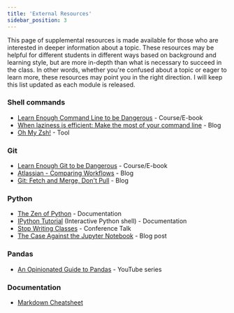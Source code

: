 ```yaml
---
title: 'External Resources'
sidebar_position: 3
---
```


This page of supplemental resources is made available for those who are interested in deeper information about a topic. These resources may be helpful for different students in different ways based on background and learning style, but are more in-depth than what is necessary to succeed in the class. In other words, whether you're confused about a topic or eager to learn more, these resources may point you in the right direction. I will keep this list updated as each module is released.

### Shell commands
- [Learn Enough Command Line to be Dangerous](https://www.learnenough.com/command-line-tutorial) - Course/E-book
- [When laziness is efficient: Make the most of your command line](https://stackoverflow.blog/2020/02/12/when-laziness-is-efficient-make-the-most-of-your-command-line/) - Blog
- [Oh My Zsh!](https://ohmyz.sh/) - Tool

### Git
- [Learn Enough Git to be Dangerous](https://www.learnenough.com/git-tutorial?gclid=CjwKCAiA3L6PBhBvEiwAINlJ9OBBNHPbhBX9HQYSgt31YG4Uov1XXs9reEkbvBesLuGeoh1eKYQjgxoC5hgQAvD_BwE) - Course/E-book 
- [Atlassian - Comparing Workflows](https://www.atlassian.com/git/tutorials/comparing-workflows) - Blog
- [Git: Fetch and Merge, Don't Pull](https://longair.net/blog/2009/04/16/git-fetch-and-merge/) - Blog

### Python
- [The Zen of Python](https://www.python.org/dev/peps/pep-0020/) - Documentation
- [IPython Tutorial](https://ipython.readthedocs.io/en/stable/interactive/tutorial.html) (Interactive Python shell) - Documentation
- [Stop Writing Classes](https://www.youtube.com/watch?v=o9pEzgHorH0) - Conference Talk
- [The Case Against the Jupyter Notebook](https://towardsdatascience.com/the-case-against-the-jupyter-notebook-d4da17e97243) - Blog post

### Pandas
- [An Opinionated Guide to Pandas](https://www.youtube.com/playlist?list=PLgJhDSE2ZLxaENZWWF_VOUa5886KiUd15) - YouTube series

### Documentation
- [Markdown Cheatsheet](https://github.com/adam-p/markdown-here/wiki/Markdown-Cheatsheet)

<!-- 
### APIs:
- [Traits of a good REST API](https://smartbear.com/learn/api-design/traits-of-a-good-rest-api/) - Blog -->

<!-- 
### Data Architecture:
- [Tidy Data for Python](https://www.jeannicholashould.com/tidy-data-in-python.html) - Blog

### Testing:
- [Red-Green-Refactor](https://www.codecademy.com/article/tdd-red-green-refactor) - Blog -->